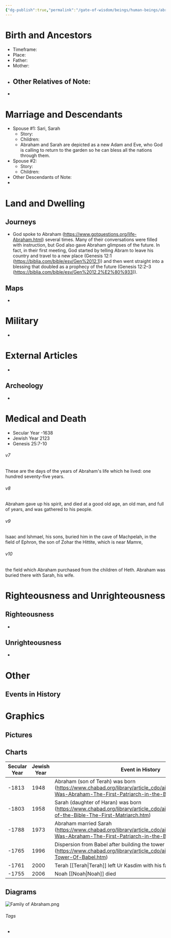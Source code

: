 ```yaml
---
{"dg-publish":true,"permalink":"/gate-of-wisdom/beings/human-beings/abraham/","tags":["#GateWisdom","Being","#HumanBeing"]}
---
```



# Birth and Ancestors
- Timeframe:
- Place:
- Father:
- Mother:
- Other Relatives of Note:
	- 
-  

# Marriage and Descendants
- Spouse #1: Sari, Sarah
	- Story:
	- Children:
	- Abraham and Sarah are depicted as a new Adam and Eve, who God is calling to return to the garden so he can bless all the nations through them.
- Spouse #2:
	- Story:
	- Children:
- Other Descendants of Note:
-  

# Land and Dwelling
## Journeys
- God spoke to Abraham (https://www.gotquestions.org/life-Abraham.html) several times. Many of their conversations were filled with instruction, but God also gave Abraham glimpses of the future. In fact, in their first meeting, God started by telling Abram to leave his country and travel to a new place (Genesis 12:1 (https://biblia.com/bible/esv/Gen%2012.1)) and then went straight into a blessing that doubled as a prophecy of the future (Genesis 12:2–3 (https://biblia.com/bible/esv/Gen%2012.2%E2%80%933)).


## Maps
- 

# Military
- 

# External Articles
- 

## Archeology
- 

# Medical and Death
- Secular Year -1638
- Jewish Year 2123
- Genesis 25:7-10 
<div class="transclusion internal-embed is-loaded"><div class="markdown-embed">



###### v7 
These are the days of the years of Abraham's life which he lived: one hundred seventy-five years. 


</div></div>

<div class="transclusion internal-embed is-loaded"><div class="markdown-embed">



###### v8 
Abraham gave up his spirit, and died at a good old age, an old man, and full of years, and was gathered to his people. 


</div></div>

<div class="transclusion internal-embed is-loaded"><div class="markdown-embed">



###### v9 
Isaac and Ishmael, his sons, buried him in the cave of Machpelah, in the field of Ephron, the son of Zohar the Hittite, which is near Mamre, 


</div></div>

<div class="transclusion internal-embed is-loaded"><div class="markdown-embed">



###### v10 
the field which Abraham purchased from the children of Heth. Abraham was buried there with Sarah, his wife. 


</div></div>


# Righteousness and Unrighteousness
## Righteousness
- 

## Unrighteousness
- 

# Other
## Events in History




# Graphics
## Pictures

## Charts


| Secular Year | Jewish Year | Event in History                                                                                                                                    |
| ------------ | ----------- | --------------------------------------------------------------------------------------------------------------------------------------------------- |
| -1813        | 1948        | Abraham (son of Terah) was born (https://www.chabad.org/library/article_cdo/aid/112356/jewish/Who-Was-Abraham-The-First-Patriarch-in-the-Bible.htm) |
| -1803        | 1958        | Sarah (daughter of Haran) was born (https://www.chabad.org/library/article_cdo/aid/112508/jewish/Sarah-of-the-Bible-The-First-Matriarch.htm)        |
| -1788        | 1973        | Abraham married Sarah (https://www.chabad.org/library/article_cdo/aid/112356/jewish/Who-Was-Abraham-The-First-Patriarch-in-the-Bible.htm)           |
| -1765        | 1996        | Dispersion from Babel after building the tower (https://www.chabad.org/library/article_cdo/aid/246611/jewish/The-Tower-Of-Babel.htm)                |
| -1761        | 2000        | Terah [[Terah\|Terah]] left Ur Kasdim with his family                                                                                                      |
| -1755        | 2006        | Noah [[Noah\|Noah]] died                                                                                                                                  |




## Diagrams

![Family of Abraham.png](/img/user/Assets/attachments/Family%20of%20Abraham.png)


###### Tags
- 
